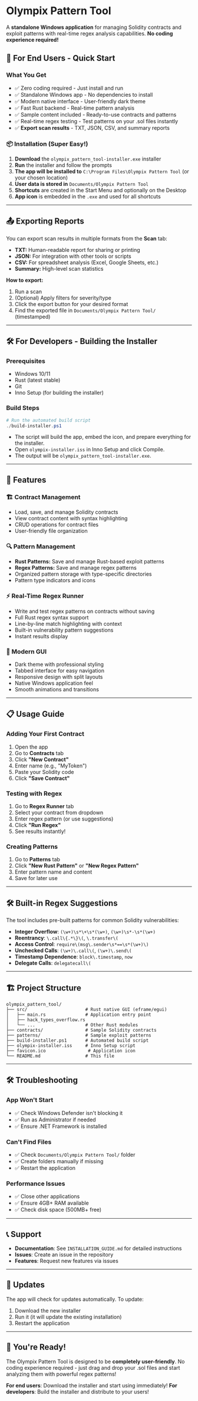 # Olympix Pattern Tool

A **standalone Windows application** for managing Solidity contracts and exploit patterns with real-time regex analysis capabilities. **No coding experience required!**

## 🚀 For End Users - Quick Start

### What You Get

- ✅ Zero coding required - Just install and run
- ✅ Standalone Windows app - No dependencies to install
- ✅ Modern native interface - User-friendly dark theme
- ✅ Fast Rust backend - Real-time pattern analysis
- ✅ Sample content included - Ready-to-use contracts and patterns
- ✅ Real-time regex testing - Test patterns on your .sol files instantly
- ✅ **Export scan results** - TXT, JSON, CSV, and summary reports

### 📦 Installation (Super Easy!)

1. **Download** the `olympix_pattern_tool-installer.exe` installer
2. **Run** the installer and follow the prompts
3. **The app will be installed to** `C:\Program Files\Olympix Pattern Tool` (or your chosen location)
4. **User data is stored in** `Documents/Olympix Pattern Tool`
5. **Shortcuts** are created in the Start Menu and optionally on the Desktop
6. **App icon** is embedded in the `.exe` and used for all shortcuts

---

## 📤 Exporting Reports

You can export scan results in multiple formats from the **Scan** tab:

- **TXT:** Human-readable report for sharing or printing
- **JSON:** For integration with other tools or scripts
- **CSV:** For spreadsheet analysis (Excel, Google Sheets, etc.)
- **Summary:** High-level scan statistics

**How to export:**

1. Run a scan
2. (Optional) Apply filters for severity/type
3. Click the export button for your desired format
4. Find the exported file in `Documents/Olympix Pattern Tool/` (timestamped)

---

## 🛠️ For Developers - Building the Installer

### Prerequisites

- Windows 10/11
- Rust (latest stable)
- Git
- Inno Setup (for building the installer)

### Build Steps

```powershell
# Run the automated build script
./build-installer.ps1
```

- The script will build the app, embed the icon, and prepare everything for the installer.
- Open `olympix-installer.iss` in Inno Setup and click Compile.
- The output will be `olympix_pattern_tool-installer.exe`.

---

## 🎨 Features

### 🏗️ Contract Management

- Load, save, and manage Solidity contracts
- View contract content with syntax highlighting
- CRUD operations for contract files
- User-friendly file organization

### 🔍 Pattern Management

- **Rust Patterns:** Save and manage Rust-based exploit patterns
- **Regex Patterns:** Save and manage regex patterns
- Organized pattern storage with type-specific directories
- Pattern type indicators and icons

### ⚡ Real-Time Regex Runner

- Write and test regex patterns on contracts without saving
- Full Rust regex syntax support
- Line-by-line match highlighting with context
- Built-in vulnerability pattern suggestions
- Instant results display

### 🎨 Modern GUI

- Dark theme with professional styling
- Tabbed interface for easy navigation
- Responsive design with split layouts
- Native Windows application feel
- Smooth animations and transitions

---

## 📋 Usage Guide

### Adding Your First Contract

1. Open the app
2. Go to **Contracts** tab
3. Click **"New Contract"**
4. Enter name (e.g., "MyToken")
5. Paste your Solidity code
6. Click **"Save Contract"**

### Testing with Regex

1. Go to **Regex Runner** tab
2. Select your contract from dropdown
3. Enter regex pattern (or use suggestions)
4. Click **"Run Regex"**
5. See results instantly!

### Creating Patterns

1. Go to **Patterns** tab
2. Click **"New Rust Pattern"** or **"New Regex Pattern"**
3. Enter pattern name and content
4. Save for later use

---

## 🛠️ Built-in Regex Suggestions

The tool includes pre-built patterns for common Solidity vulnerabilities:

- **Integer Overflow**: `(\w+)\s*\+\s*(\w+)`, `(\w+)\s*-\s*(\w+)`
- **Reentrancy**: `\.call\{.*\}\(`, `\.transfer\(`
- **Access Control**: `require\(msg\.sender\s*==\s*(\w+)\)`
- **Unchecked Calls**: `(\w+)\.call\(`, `(\w+)\.send\(`
- **Timestamp Dependence**: `block\.timestamp`, `now`
- **Delegate Calls**: `delegatecall\(`

---

## 🏗️ Project Structure

```
olympix_pattern_tool/
├── src/                      # Rust native GUI (eframe/egui)
│   ├── main.rs               # Application entry point
│   ├── hack_types_overflow.rs
│   └── ...                   # Other Rust modules
├── contracts/                # Sample Solidity contracts
├── patterns/                 # Sample exploit patterns
├── build-installer.ps1       # Automated build script
├── olympix-installer.iss     # Inno Setup script
├── favicon.ico                # Application icon
└── README.md                 # This file
```

---

## 🛠️ Troubleshooting

### App Won't Start

- ✅ Check Windows Defender isn't blocking it
- ✅ Run as Administrator if needed
- ✅ Ensure .NET Framework is installed

### Can't Find Files

- ✅ Check `Documents/Olympix Pattern Tool/` folder
- ✅ Create folders manually if missing
- ✅ Restart the application

### Performance Issues

- ✅ Close other applications
- ✅ Ensure 4GB+ RAM available
- ✅ Check disk space (500MB+ free)

---

## 📞 Support

- **Documentation**: See `INSTALLATION_GUIDE.md` for detailed instructions
- **Issues**: Create an issue in the repository
- **Features**: Request new features via issues

---

## 🔄 Updates

The app will check for updates automatically. To update:

1. Download the new installer
2. Run it (it will update the existing installation)
3. Restart the application

---

## 🎉 You're Ready!

The Olympix Pattern Tool is designed to be **completely user-friendly**. No coding experience required - just drag and drop your .sol files and start analyzing them with powerful regex patterns!

**For end users**: Download the installer and start using immediately!
**For developers**: Build the installer and distribute to your users!
